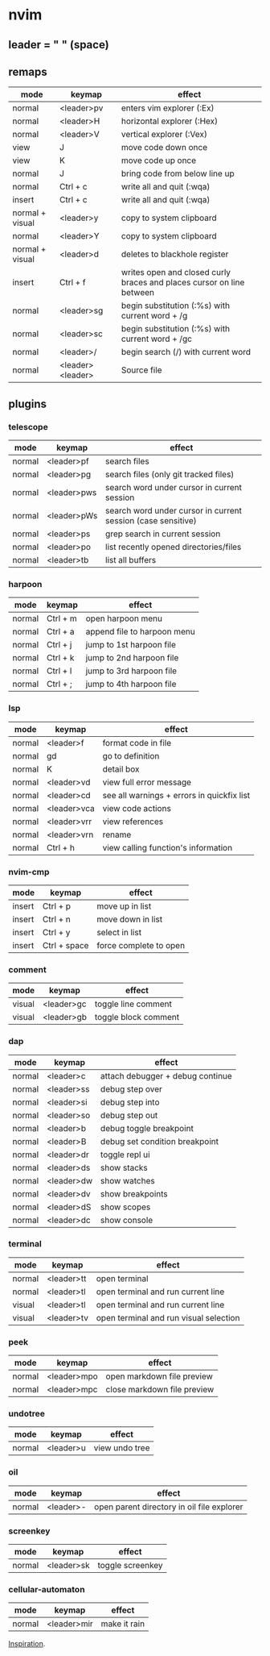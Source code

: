# nvim

## leader = " " (space)

## remaps
| mode | keymap | effect |
| --- | --- | --- |
| normal | \<leader\>pv | enters vim explorer (:Ex) |
| normal | \<leader\>H | horizontal explorer (:Hex) |
| normal | \<leader\>V | vertical explorer (:Vex) |
| view | J | move code down once |
| view | K | move code up once |
| normal | J | bring code from below line up |
| normal | Ctrl + c | write all and quit (:wqa) |
| insert | Ctrl + c | write all and quit (:wqa) |
| normal + visual | \<leader\>y | copy to system clipboard |
| normal | \<leader\>Y | copy to system clipboard |
| normal + visual | \<leader\>d | deletes to blackhole register |
| insert | Ctrl + f | writes open and closed curly braces and places cursor on line between
| normal | \<leader\>sg | begin substitution (:%s) with current word + /g |
| normal | \<leader\>sc | begin substitution (:%s) with current word + /gc |
| normal | \<leader\>/ | begin search (/) with current word |
| normal | \<leader\>\<leader\> | Source file |

## plugins
### telescope
| mode | keymap | effect |
| --- | --- | --- |
| normal | \<leader\>pf | search files |
| normal | \<leader\>pg | search files (only git tracked files) |
| normal | \<leader\>pws | search word under cursor in current session |
| normal | \<leader\>pWs | search word under cursor in current session (case sensitive) |
| normal | \<leader\>ps | grep search in current session |
| normal | \<leader\>po | list recently opened directories/files |
| normal | \<leader\>tb | list all buffers |

### harpoon
| mode | keymap | effect |
| --- | --- | --- |
| normal | Ctrl + m | open harpoon menu |
| normal | Ctrl + a | append file to harpoon menu |
| normal | Ctrl + j | jump to 1st harpoon file |
| normal | Ctrl + k | jump to 2nd harpoon file |
| normal | Ctrl + l | jump to 3rd harpoon file |
| normal | Ctrl + ; | jump to 4th harpoon file |

### lsp
| mode | keymap | effect |
| --- | --- | --- |
| normal | \<leader\>f | format code in file |
| normal | gd | go to definition |
| normal | K | detail box |
| normal | \<leader\>vd | view full error message |
| normal | \<leader\>cd | see all warnings + errors in quickfix list |
| normal | \<leader\>vca | view code actions |
| normal | \<leader\>vrr | view references |
| normal | \<leader\>vrn | rename |
| normal | Ctrl + h | view calling function's information |

### nvim-cmp
| mode | keymap | effect |
| --- | --- | --- |
| insert | Ctrl + p | move up in list |
| insert | Ctrl + n | move down in list |
| insert | Ctrl + y | select in list |
| insert | Ctrl + space | force complete to open |

### comment
| mode | keymap | effect |
| --- | --- | --- |
| visual | \<leader\>gc | toggle line comment |
| visual | \<leader\>gb | toggle block comment |

### dap
| mode | keymap | effect |
| --- | --- | --- |
| normal | \<leader\>c | attach debugger + debug continue |
| normal | \<leader\>ss | debug step over |
| normal | \<leader\>si | debug step into |
| normal | \<leader\>so | debug step out |
| normal | \<leader\>b | debug toggle breakpoint |
| normal | \<leader\>B | debug set condition breakpoint |
| normal | \<leader\>dr | toggle repl ui |
| normal | \<leader\>ds | show stacks |
| normal | \<leader\>dw | show watches |
| normal | \<leader\>dv | show breakpoints |
| normal | \<leader\>dS | show scopes |
| normal | \<leader\>dc | show console |

### terminal
| mode | keymap | effect |
| --- | --- | --- |
| normal | \<leader\>tt | open terminal |
| normal | \<leader\>tl | open terminal and run current line |
| visual | \<leader\>tl | open terminal and run current line |
| visual | \<leader\>tv | open terminal and run visual selection |

### peek
| mode | keymap | effect |
| --- | --- | --- |
| normal | \<leader\>mpo | open markdown file preview |
| normal | \<leader\>mpc | close markdown file preview |

### undotree
| mode | keymap | effect |
| --- | --- | --- |
| normal | \<leader\>u | view undo tree |

### oil
| mode | keymap | effect |
| --- | --- | --- |
| normal | \<leader\>- | open parent directory in oil file explorer |

### screenkey
| mode | keymap | effect |
| --- | --- | --- |
| normal | \<leader\>sk | toggle screenkey |

### cellular-automaton
| mode | keymap | effect |
| --- | --- | --- |
| normal | \<leader\>mir | make it rain |

[Inspiration](https://github.com/ThePrimeagen/init.lua).
